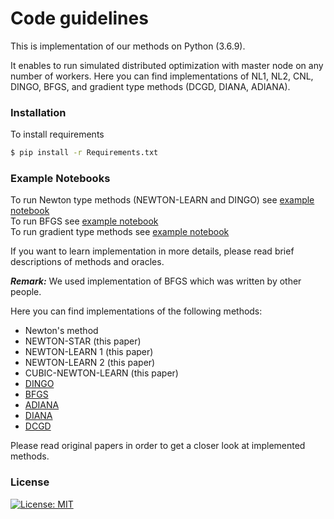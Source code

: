 # Code guidelines

This is implementation of our methods on Python (3.6.9). 

It enables to run simulated distributed optimization with master node on any number of workers. Here you can find implementations of NL1, NL2, CNL, DINGO, BFGS, and gradient type methods (DCGD, DIANA, ADIANA).

### Installation

To install requirements
```sh
$ pip install -r Requirements.txt
```

###  Example Notebooks
To run Newton type methods (NEWTON-LEARN and DINGO) see [example notebook](https://github.com/Intelligent-Systems-Phystech/Islamov-BS-Thesis/blob/main/Code/NEWTON-LEARN/NL_DINGO_example_notebook.ipynb)     
To run BFGS see [example notebook](https://github.com/Intelligent-Systems-Phystech/Islamov-BS-Thesis/blob/main/Code/BFGS/BFGS_example_notebook.ipynb)      
To run gradient type methods see [example notebook](https://github.com/Intelligent-Systems-Phystech/Islamov-BS-Thesis/blob/main/Code/Gradient-type-methods/gradient_type_methods_example_notebook.ipynb)

If you want to learn implementation in more details, please read brief descriptions of methods and oracles.

***Remark:*** We used implementation of BFGS which was written by other people.

Here you can find implementations of the following methods:
- Newton's method
- NEWTON-STAR (this paper)
- NEWTON-LEARN 1 (this paper)
- NEWTON-LEARN 2 (this paper)
- CUBIC-NEWTON-LEARN (this paper)
- [DINGO](https://arxiv.org/abs/1901.05134)
- [BFGS](https://www.ams.org/journals/mcom/1967-21-099/S0025-5718-1967-0224273-2/S0025-5718-1967-0224273-2.pdf)
- [ADIANA](https://arxiv.org/abs/2002.11364)
- [DIANA](https://arxiv.org/abs/1901.09269)
- [DCGD](https://arxiv.org/abs/1806.06573)

Please read original papers in order to get a closer look at implemented methods.

### License
[![License: MIT](https://img.shields.io/badge/License-MIT-yellow.svg)](https://opensource.org/licenses/MIT)
